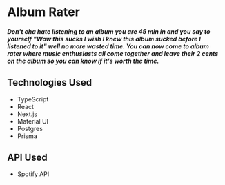 # Album Rater

##### Don't cha hate listening to an album you are 45 min in and you say to yourself "Wow this sucks I wish I knew this album sucked before I listened to it" well no more wasted time. You can now come to album rater where music enthusiasts all come together and leave their 2 cents on the album so you can know if it's worth the time.

## Technologies Used

- TypeScript
- React
- Next.js
- Material UI
- Postgres
- Prisma

## API Used

- Spotify API
